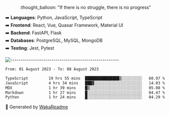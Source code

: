 <p align="center"> 
  :thought_balloon: "If there is no struggle, there is no progress"
</p>

<p align="left">
  ➡️ <strong>Languages</strong>: Python, JavaScript, TypeScript<br>
  ➡️ <strong>Frontend</strong>: React, Vue, Quasar Framework, Material UI<br>
  ➡️ <strong>Backend</strong>: FastAPI, Flask<br>
  ➡️ <strong>Databases</strong>: PostgreSQL, MySQL, MongoDB<br>
  ➡️ <strong>Testing</strong>: Jest, Pytest<br>
</p>

![-----------------------------------------------------](https://raw.githubusercontent.com/andreasbm/readme/master/assets/lines/vintage.png)

<!--START_SECTION:waka-->

```txt
From: 01 August 2023 - To: 08 August 2023

TypeScript         19 hrs 55 mins  ███████████████▒░░░░░░░░░   60.97 %
JavaScript         4 hrs 34 mins   ███▓░░░░░░░░░░░░░░░░░░░░░   14.03 %
MDX                1 hr 39 mins    █▒░░░░░░░░░░░░░░░░░░░░░░░   05.08 %
Markdown           1 hr 27 mins    █░░░░░░░░░░░░░░░░░░░░░░░░   04.47 %
Python             1 hr 24 mins    █░░░░░░░░░░░░░░░░░░░░░░░░   04.29 %
```

<!--END_SECTION:waka-->


🚀 Generated by [WakaReadme](https://github.com/athul/waka-readme)
